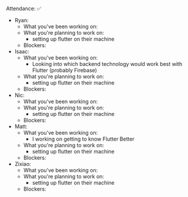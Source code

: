 Attendance: ✅
- Ryan:
  - What you've been working on:
  - What you're planning to work on:
    - setting up flutter on their machine
  - Blockers:
- Isaac:
  - What you've been working on:
    - Looking into which backend technology would work best with Flutter (probably Firebase) 
  - What you're planning to work on:
    - setting up flutter on their machine
  - Blockers:
- Nic:
  - What you've been working on:
  - What you're planning to work on:
    - setting up flutter on their machine
  - Blockers:
- Matt:
  - What you've been working on: 
    - I working on getting to know Flutter Better
  - What you're planning to work on: 
    - setting up flutter on their machine
  - Blockers:
- Zixiao:
  - What you've been working on:
  - What you're planning to work on:
    - setting up flutter on their machine
  - Blockers:

